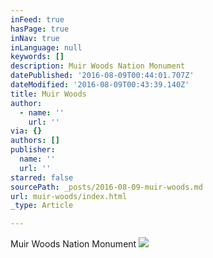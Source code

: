 ```yaml
---
inFeed: true
hasPage: true
inNav: true
inLanguage: null
keywords: []
description: Muir Woods Nation Monument
datePublished: '2016-08-09T00:44:01.707Z'
dateModified: '2016-08-09T00:43:39.140Z'
title: Muir Woods
author:
  - name: ''
    url: ''
via: {}
authors: []
publisher:
  name: ''
  url: ''
starred: false
sourcePath: _posts/2016-08-09-muir-woods.md
url: muir-woods/index.html
_type: Article

---
```

Muir Woods Nation Monument
![](https://the-grid-user-content.s3-us-west-2.amazonaws.com/44b4f5e2-8c49-4af3-9246-a84851df5844.jpg)